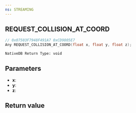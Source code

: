 ```yaml
---
ns: STREAMING
---
```

## REQUEST_COLLISION_AT_COORD

```c
// 0x07503F7948F491A7 0xCD9805E7
Any REQUEST_COLLISION_AT_COORD(float x, float y, float z);
```

```
NativeDB Return Type: void
```

## Parameters
* **x**: 
* **y**: 
* **z**: 

## Return value

